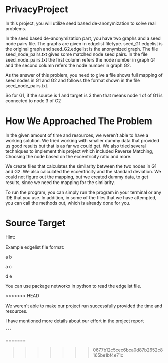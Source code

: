 # PrivacyProject
In this project, you will utilize seed based de-anonymization to solve real problems.

In the seed based de-anonymization part, you have two graphs and a seed node pairs file. The graphs are given in edgelist filetype.
seed_G1.edgelist is the original graph and seed_G2.edgelist is the anonymized graph. The file seed_node_pairs.txt gives some matched node seed pairs.  In the file seed_node_pairs.txt the first column refers the node number in graph G1 and the second column refers the node number in graph G2.

As the answer of this problem, you need to give a file shows full mapping of seed nodes in G1 and G2 and follows the format shown in the file seed_node_pairs.txt.

So for G1, if the source is 1 and target is 3 then that means node 1 of of G1 is connected to node 3 of G2

# How We Approached The Problem
In the given amount of time and resources, we weren’t able to have a working solution. 
We tried working with smaller dummy data that provided us good results but that is as far we could get. We also tried several techniques to implement this project which included Reverse Matching, Choosing the node based on the eccentricity ratio and more. 

We create files that calculates the similarity between the two nodes in G1 and G2. We also calculated the eccentricity and the standard deviation. We could not figure out the mapping, but we created dummy data, to get results, since we need the mapping for the similarity.

To run the program, you can simply run the program in your terminal or any IDE that you use. In addition, in some of the files that we have attempted, you can call the methods out, which is already done for you.
 
# Source Target

Hint:

Example edgelist file format:

a b

a c

d e


You can use package networkx in python to read the edgelist file.

<<<<<<< HEAD

We weren't able to make our project run successfully provided the time and resources.

I have mentioned more details about our effort in the project report

"""

=======
>>>>>>> 0677b12c5cec6bca0d87b2652c8165be1bf4e71c
